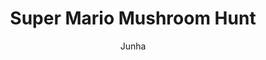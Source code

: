 ---
title: Super Mario Mushroom Hunt
link: https://preview.p5js.org/Junha/present/Q5Imkp-vN
author: Junha
grade: 10
image: bunnygames/Picture8.png
description: Your objective is to collect all the Big mushrooms without getting hit by bowser.
---